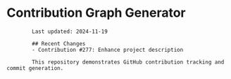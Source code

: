 # Contribution Graph Generator
            
            Last updated: 2024-11-19
            
            ## Recent Changes
            - Contribution #277: Enhance project description
            
            This repository demonstrates GitHub contribution tracking and commit generation.
        